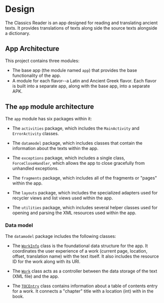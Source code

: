 # Design

The Classics Reader is an app designed for reading and translating ancient texts. It provides
translations of texts along side the source texts alongside a dictionary.

## App Architecture

This project contains three modules:

+ The base app (the module named `app`) that provides the base functionality of the app.
+ A module for each flavor--a Latin and Ancient Greek flavor. Each flavor is built into a
  separate app, along with the base app, into a separate APK.

## The `app` module architecture

The `app` module has six packages within it:

* The `activities` package, which includes the `MainActivity` and `ErrorActivity` classes.

* The `datamodel` package, which includes classes that contain the information about the texts
  within the app.

* The `exceptions` package, which includes a single class, `ForceCloseHandler`, which allows the
  app to close gracefully from unhandled exceptions.

* The `fragments` package, which includes all of the fragments or "pages" within the app.

* The `layouts` package, which includes the specialized adapters used for recycler views and list
  views used within the app.
  
* The `utilities` package, which includes several helper classes used for opening and parsing the
  XML resources used within the app.

### Data model

The `datamodel` package includes the following classes:

* The [`WorkInfo`][workinfo] class is the foundational data structure for the app. It coordinates
  the user experience of a work (current page, location, offset, translation name) with the text
  itself. It also includes the resource ID for the work along with its URI.
  
* The [`Work`][work] class acts as a controller between the data storage of the text
  (XML file) and the app.
  
* The [`TOCEntry`][tocentry] class contains information about a table of contents entry for a work.
  It connects a "chapter" title with a location (int) with in the book.


[work]: https://github.com/telpirion/ClassicsReaderAndroid/blob/main/LatinReader/app/src/main/java/com/ericmschmidt/latinreader/datamodel/Work.java
[workinfo]: https://github.com/telpirion/ClassicsReaderAndroid/blob/main/LatinReader/app/src/main/java/com/ericmschmidt/latinreader/datamodel/WorkInfo.java
[tocentry]: https://github.com/telpirion/ClassicsReaderAndroid/blob/main/LatinReader/app/src/main/java/com/ericmschmidt/latinreader/datamodel/TOCEntry.java